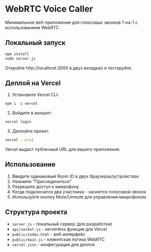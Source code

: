 # WebRTC Voice Caller

Минимальное веб-приложение для голосовых звонков 1-на-1 с использованием WebRTC.

## Локальный запуск

```bash
npm install
node server.js
```

Откройте http://localhost:3000 в двух вкладках и тестируйте.

## Деплой на Vercel

1. Установите Vercel CLI:
```bash
npm i -g vercel
```

2. Войдите в аккаунт:
```bash
vercel login
```

3. Деплойте проект:
```bash
vercel --prod
```

Vercel выдаст публичный URL для вашего приложения.

## Использование

1. Введите одинаковый Room ID в двух браузерах/устройствах
2. Нажмите "Присоединиться" 
3. Разрешите доступ к микрофону
4. Когда подключатся два участника - начнется голосовой звонок
5. Используйте кнопку Mute/Unmute для управления микрофоном

## Структура проекта

- `server.js` - локальный сервер (для разработки)
- `api/socket.js` - serverless функция для Vercel
- `public/index.html` - веб-интерфейс
- `public/main.js` - клиентская логика WebRTC
- `vercel.json` - конфигурация для деплоя
